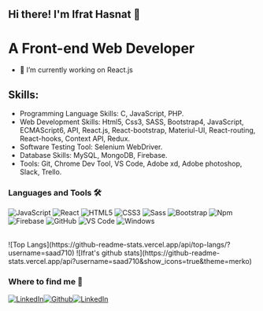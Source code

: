 ## Hi there! I'm Ifrat Hasnat 👋
# A Front-end Web Developer

- 🔭 I’m currently working on React.js


## Skills: 
- Programming Language Skills: C, JavaScript, PHP.
- Web Development Skills: Html5, Css3, SASS, Bootstrap4, JavaScript, ECMAScript6, API, React.js, React-bootstrap, Materiul-UI, React-routing, React-hooks, Context API, Redux.
- Software Testing Tool: Selenium WebDriver.
- Database Skills: MySQL, MongoDB, Firebase.
- Tools: Git, Chrome Dev Tool, VS Code, Adobe xd, Adobe photoshop, Slack, Trello.

### Languages and Tools 🛠 

![JavaScript](https://img.shields.io/badge/-JavaScript-%23F7DF1C?style=flat-square&logo=javascript&logoColor=000000&labelColor=%23F7DF1C&color=%23FFCE5A)
![React](https://img.shields.io/badge/-React-61DAFB?style=flat-square&logo=react&logoColor=ffffff)
![HTML5](https://img.shields.io/badge/-HTML5-%23E44D27?style=flat-square&logo=html5&logoColor=ffffff)
![CSS3](https://img.shields.io/badge/-CSS3-%231572B6?style=flat-square&logo=css3)
![Sass](https://img.shields.io/badge/-Sass-%23CC6699?style=flat-square&logo=sass&logoColor=ffffff)
![Bootstrap](https://img.shields.io/badge/-Bootstrap-563D7C?style=flat-square&logo=Bootstrap)
![Npm](https://img.shields.io/badge/-npm-CB3837?style=flat-square&logo=npm)
![Firebase](https://img.shields.io/badge/-Firebase-FFCA28?style=flat-square&logo=firebase&logoColor=ffffff)
![GitHub](https://img.shields.io/badge/-GitHub-181717?style=flat-square&logo=github)
![VS Code](http://img.shields.io/badge/-VS%20Code-007ACC?style=flat-square&logo=visual-studio-code&logoColor=ffffff)
![Windows](http://img.shields.io/badge/-Windows-0078D6?style=flat-square&logo=windows&logoColor=ffffff)

<br/>
![Top Langs](https://github-readme-stats.vercel.app/api/top-langs/?username=saad710)
![Ifrat's github stats](https://github-readme-stats.vercel.app/api?username=saad710&show_icons=true&theme=merko)

### Where to find me 📝

<p><a href="https://www.linkedin.com/in/ifrat-hasnat-46487a134/" target="_blank"><img alt="LinkedIn" src="https://img.shields.io/badge/linkedin-%230077B5.svg?&style=for-the-badge&logo=linkedin&logoColor=white" /></a><a href="https://github.com/saad710" target="_blank"><img alt="Github" src="https://img.shields.io/badge/GitHub-%2312100E.svg?&style=for-the-badge&logo=Github&logoColor=white" /><a href="https://twitter.com/HasnatIfrat" target="_blank"><img alt="LinkedIn" src="https://img.shields.io/badge/twitter-%231DA1F2.svg?&style=for-the-badge&logo=twitter&logoColor=white" /></a></a>
</p>

<br />
